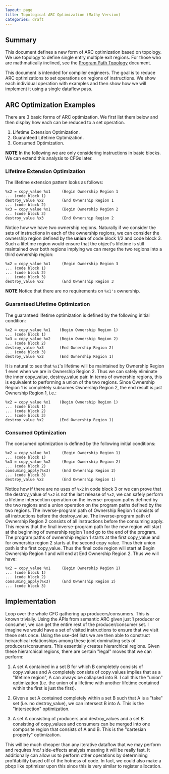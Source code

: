 ```yaml
---
layout: page
title: Topological ARC Optimization (Mathy Version)
categories: draft
---
```


## Summary

This document defines a new form of ARC optimization based on topology. We use
topology to define single entry multiple exit regions. For those who are
mathmatically inclined, see
the [Program Path Topology](proposals/program-path-topology.html) document.

This document is intended for compiler engineers. The goal is to reduce ARC
optimizations to set operations on regions of instructions. We show each
individual operation with examples and then show how we will implement it using
a single dataflow pass.

## ARC Optimization Examples

There are 3 basic forms of ARC optimization. We first list them below and then
display how each can be reduced to a set operation.

1. Lifetime Extension Optimization.
2. Guaranteed Lifetime Optimization.
3. Consumed Optimization.

**NOTE** In the following we are only considering instructions in basic
blocks. We can extend this analysis to CFGs later.

### Lifetime Extension Optimization

The lifetime extension pattern looks as follows:

    %x2 = copy_value %x1     (Begin Ownership Region 1
    ... (code block 1)
    destroy_value %x2        (End Ownership Region 1
    ... (code block 2)
    %x3 = copy_value %x1     (Begin Ownership Region 2
    ... (code block 3)
    destroy_value %x3        (End Ownership Region 2

Notice how we have two ownership regions. Naturally if we consider the sets of
instructions in each of the ownership regions, we can consider the ownership
region defined by the **union** of code block 1/2 and code block 3. Such a
lifetime region would ensure that the object's lifetime is still maintained over
both regions implying we can merge the two regions into a third ownership
region:

    %x2 = copy_value %x1     (Begin Ownership Region 3
    ... (code block 1)
    ... (code block 2)
    ... (code block 3)
    destroy_value %x2        (End Ownership Region 3

**NOTE** Notice that there are no requirements on ``%x1's`` ownership.

### Guaranteed Lifetime Optimization

The guaranteed lifetime optimization is defined by the following initial
condition:

    %x2 = copy_value %x1    (Begin Ownership Region 1)
    ... (code block 1)
    %x3 = copy_value %x2    (Begin Ownership Region 2)
    ... (code block 2)
    destroy_value %x3       (End Ownership Region 2)
    ... (code block 3)
    destroy_value %x2       (End Ownership Region 1)

It is natural to see that ``%x1``'s lifetime will be maintained by Ownership
Region 1 even when we are in Ownership Region 2. Thus we can safely eliminate
the inner copy_value, destroy_value pair. In terms of ownership regions, this is
equivalent to performing a union of the two regions. Since Ownership Region 1 is
completely subsumes Ownership Region 2, the end result is just Ownership Region
1, i.e.:

    %x2 = copy_value %x1    (Begin Ownership Region 1)
    ... (code block 1)
    ... (code block 2)
    ... (code block 3)
    destroy_value %x2       (End Ownership Region 1)

### Consumed Optimization

The consumed optimization is defined by the following initial conditions:

    %x2 = copy_value %x1     (Begin Ownership Region 1)
    ... (code block 1)
    %x3 = copy_value %x2     (Begin Ownership Region 2)
    ... (code block 2)
    consuming_apply(%x3)     (End Ownership Region 2)
    ... (code block 3)
    destroy_value %x2        (End Ownership Region 1)

Notice how if there are no uses of `%x2` in code block 3 or we can prove that
the destroy_value of `%x2` is not the last release of `%x2`, we can safely
perform a lifetime intersection operation on the inverse-program paths defined
by the two regions and a union operation on the program paths defined by the two
regions. The inverse-program path of Ownership Region 1 consists of all
instructions before the destroy_value. The inverse-program path of Ownership
Region 2 consists of all instructions before the consuming apply. This means
that the final inverse-program path for the new region will start at the
beginning of ownership region 1 and go to the end of the program. The program
paths of ownership region 1 starts at the first copy_value and for ownership
region 2 starts at the second copy value. Thus their union path is the first
copy_value. Thus the final code region will start at Begin Ownership Region 1
and will end at End Ownership Region 2. Thus we will have:

    %x2 = copy_value %x1     (Begin Ownership Region 1)
    ... (code block 1)
    ... (code block 2)
    consuming_apply(%x3)     (End Ownership Region 2)
    ... (code block 3)

## Implementation

Loop over the whole CFG gathering up producers/consumers. This is known
trivially. Using the APIs from semantic ARC given just 1 producer or consumer,
we can get the entire rest of the producer/consumer set. I imagine we would have
a set of visited instructions to ensure that we visit these sets once. Using the
use-def lists we are then able to construct heirarchical relationships among
these joint dominating sets of producers/consumers. This essentially creates
hierarchical regions. Given these hierarchical regions, there are certain
"legal" moves that we can perform:

1. A set A contained in a set B for which B completely consists of copy_values
   and A completely consists of copy_values implies that as a "lifetime region",
   A can always be collapsed into B. I call this the "union" optimization
   (i.e. the union of a lifetime with another lifetime contained within the
   first is just the first).
   
2. Given a set A contained completely within a set B such that A is a "take"
   set (i.e. no destroy_value), we can intersect B into A. This is the
   "intersection" optimization.
      
3. A set A consisting of producers and destroy_values and a set B
   consisting of copy_values and consumers can be merged into one
   composite region that consists of A and B. This is the "cartesian
   property" optimization.
         
This will be much cheaper than any iterative dataflow that we may perform and
requires /no/ side-effects analysis meaning it will be really fast. It
additionally can allow us to perform other operations by determining
profitability based off of the hotness of code. In fact, we could also make a
pbqp like optimizer upon this since this is very similar to register allocation.
